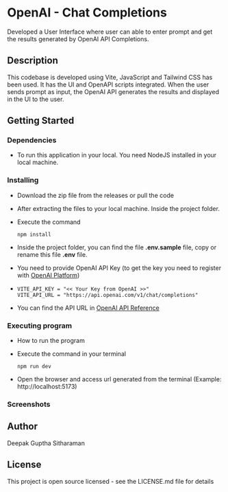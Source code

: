 # OpenAI - Chat Completions

Developed a User Interface where user can able to enter prompt and get the results generated by OpenAI API Completions.

## Description

This codebase is developed using Vite, JavaScript and Tailwind CSS has been used. It has the UI and OpenAPI scripts integrated. When the user sends prompt as input, the OpenAI API generates the results and displayed in the UI to the user.

## Getting Started

### Dependencies

- To run this application in your local. You need NodeJS installed in your local machine.

### Installing

- Download the zip file from the releases or pull the code
- After extracting the files to your local machine. Inside the project folder.
- Execute the command

  `npm install`

- Inside the project folder, you can find the file **.env.sample** file, copy or rename this file **.env** file.
- You need to provide OpenAI API Key (to get the key you need to register with [OpenAI Platform](https://platform.openai.com/))

- ```
  VITE_API_KEY = "<< Your Key from OpenAI >>"
  VITE_API_URL = "https://api.openai.com/v1/chat/completions"
  ```

- You can find the API URL in [OpenAI API Reference](https://platform.openai.com/docs/api-reference/making-requests)

### Executing program

- How to run the program
- Execute the command in your terminal

  `npm run dev`

- Open the browser and access url generated from the terminal (Example: http://localhost:5173)

### Screenshots

## Author

Deepak Guptha Sitharaman

## License

This project is open source licensed - see the LICENSE.md file for details
